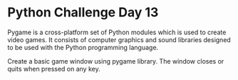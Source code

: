 # Python Challenge Day 13

Pygame is a cross-platform set of Python modules which is used to create video games. It consists of computer graphics and sound libraries designed to be used with the Python programming language.

Create a basic game window using pygame library. The window closes or quits when pressed on any key.
